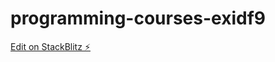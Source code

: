 # programming-courses-exidf9

[Edit on StackBlitz ⚡️](https://stackblitz.com/edit/programming-courses-exidf9)